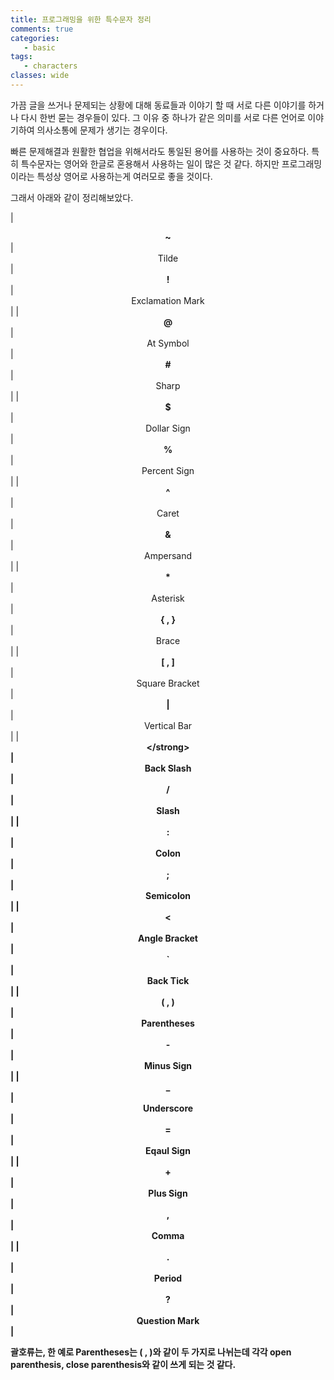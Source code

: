 ```yaml
---
title: 프로그래밍을 위한 특수문자 정리
comments: true
categories:
   - basic
tags:
   - characters
classes: wide
---
```


가끔 글을 쓰거나 문제되는 상황에 대해 동료들과 이야기 할 때 서로 다른 이야기를 하거나 다시 한번 묻는 경우들이 있다. 그 이유 중 하나가 같은 의미를 서로 다른 언어로 이야기하여 의사소통에 문제가 생기는 경우이다. 

빠른 문제해결과 원활한 협업을 위해서라도 통일된 용어를 사용하는 것이 중요하다. 특히 특수문자는 영어와 한글로 혼용해서 사용하는 일이 많은 것 같다. 하지만 프로그래밍이라는 특성상 영어로 사용하는게 여러모로 좋을 것이다. 

그래서 아래와 같이 정리해보았다. 

| <center><strong>~</strong></center>     |     <center>Tilde</center>      | <center><strong>!</strong></center>     | <center>Exclamation Mark</center>     |
| <center><strong>@</strong></center>     |   <center>At Symbol</center>   | <center><strong>#</strong></center>     | <center>Sharp</center>                |
| <center><strong>$</strong></center>     |  <center>Dollar Sign</center>   | <center><strong>%</strong></center>     | <center>Percent Sign</center>         |
| <center><strong>^</strong></center>     |     <center>Caret</center>      | <center><strong>&</strong></center>     | <center>Ampersand</center>            |
| <center><strong>*</strong></center>     |    <center>Asterisk</center>    | <center><strong>{ , }</strong></center> | <center>Brace</center> |
| <center><strong>[ , ]</strong></center> | <center>Square Bracket</center> | <center><strong>\|</strong></center>    | <center>Vertical Bar</center>         |
| <center><strong>\</strong></center>    |   <center>Back Slash</center>   | <center><strong>/</strong></center>     | <center>Slash</center>                |
| <center><strong>:</strong></center>     |     <center>Colon</center>      | <center><strong>;</strong></center>     | <center>Semicolon</center>           |
| <center><</center>     | <center>Angle Bracket</center>  | <center><strong>`</strong></center>     | <center>Back Tick</center>            |
| <center><strong>( , )</strong></center> |  <center>Parentheses</center>   | <center><strong>-</strong></center>     | <center>Minus Sign</center>           |
| <center><strong>_</strong></center>     |   <center>Underscore</center>   | <center><strong>=</strong></center>     | <center>Eqaul Sign</center>           |
| <center><strong>+</strong></center>     |   <center>Plus Sign</center>    | <center><strong>,</strong></center>     | <center>Comma</center>                |
| <center><strong>.</strong></center>     |     <center>Period</center>     | <center><strong>?</strong></center>     | <center>Question Mark</center>        |

괄호류는, 한 예로 Parentheses는 ( , )와 같이 두 가지로 나뉘는데 각각 open parenthesis, close parenthesis와 같이 쓰게 되는 것 같다.
